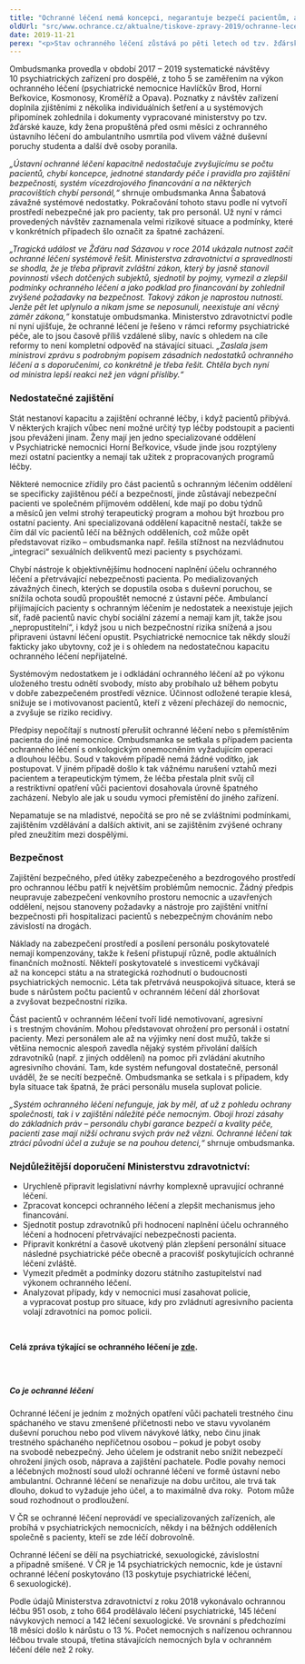 ```yaml
---
title: "Ochranné léčení nemá koncepci, negarantuje bezpečí pacientům, ani personálu"
oldUrl: "src/www.ochrance.cz/aktualne/tiskove-zpravy-2019/ochranne-leceni-nema-koncepci-negarantuje-bezpeci-pacientum-ani-personalu"
date: 2019-11-21
perex: "<p>Stav ochranného léčení zůstává po pěti letech od tzv. žďárské kauzy stejný. Chybí koncepce a také zákonný rámec ochranného léčení je nedokonalý. Přísliby Ministerstva zdravotnictví zůstaly nenaplněny, probíhající reforma psychiatrické péče se ochranného léčení dotýká jen v detailech. Nejistota ohledně budoucího poslání psychiatrických nemocnic vede jen k přešlapování, jehož výsledkem může být další snižování bezpečnosti pacientů a personálu a špatné zacházení.</p>"
---
```


<!-- imported from the old website -->

<p>Ombudsmanka provedla v období 2017 – 2019 systematické návštěvy 10 psychiatrických zařízení pro dospělé, z toho 5 se zaměřením na výkon ochranného léčení (psychiatrické nemocnice Havlíčkův Brod, Horní Beřkovice, Kosmonosy, Kroměříž a Opava). Poznatky z návštěv zařízení doplnila zjištěními z několika individuálních šetření a u systémových připomínek zohlednila i dokumenty vypracované ministerstvy po tzv. žďárské kauze, kdy žena propuštěná před osmi měsíci z ochranného ústavního léčení do ambulantního usmrtila pod vlivem vážné duševní poruchy studenta a další dvě osoby poranila.</p> <p><i>„Ústavní ochranné léčení kapacitně nedostačuje zvyšujícímu se počtu pacientů, chybí koncepce, jednotné standardy péče i pravidla pro zajištění bezpečnosti, systém vícezdrojového financování a na některých pracovištích chybí personál,“</i> shrnuje ombudsmanka Anna Šabatová závažné systémové nedostatky. Pokračování tohoto stavu podle ní vytvoří prostředí nebezpečné jak pro pacienty, tak pro personál. Už nyní v rámci provedených návštěv zaznamenala velmi rizikové situace a podmínky, které v konkrétních případech šlo označit za špatné zacházení.</p> <p><i>„Tragická událost ve Žďáru nad Sázavou v roce 2014 ukázala nutnost začít ochranné léčení systémově řešit. Ministerstva zdravotnictví a spravedlnosti se shodla, že je třeba připravit zvláštní zákon, který by jasně stanovil povinnosti všech dotčených subjektů, sjednotil by pojmy, vymezil a zlepšil podmínky ochranného léčení a jako podklad pro financování by zohlednil zvýšené požadavky na bezpečnost. Takový zákon je naprostou nutností. Jenže pět let uplynulo a nikam jsme se neposunuli, neexistuje ani věcný záměr zákona,“</i> konstatuje ombudsmanka. Ministerstvo zdravotnictví podle ní nyní ujišťuje, že ochranné léčení je řešeno v rámci reformy psychiatrické péče, ale to jsou časově příliš vzdálené sliby, navíc s ohledem na cíle reformy to není kompletní odpověď na stávající situaci. <i>„Zaslala jsem ministrovi zprávu s podrobným popisem zásadních nedostatků ochranného léčení a s doporučeními, co konkrétně je třeba řešit. Chtěla bych nyní od ministra lepší reakci než jen vágní přísliby.“</i></p> <h3>Nedostatečné zajištění</h3> <p>Stát nestanoví kapacitu a zajištění ochranné léčby, i když pacientů přibývá. V některých krajích vůbec není možné určitý typ léčby podstoupit a pacienti jsou převáženi jinam. Ženy mají jen jedno specializované oddělení v Psychiatrické nemocnici Horní Beřkovice, všude jinde jsou rozptýleny mezi ostatní pacientky a nemají tak užitek z propracovaných programů léčby.</p> <p>Některé nemocnice zřídily pro část pacientů s ochranným léčením oddělení se specificky zajištěnou péčí a bezpečností, jinde zůstávají nebezpeční pacienti ve společném příjmovém oddělení, kde mají po dobu týdnů a měsíců jen velmi strohý terapeutický program a mohou být hrozbou pro ostatní pacienty. Ani specializovaná oddělení kapacitně nestačí, takže se čím dál víc pacientů léčí na běžných odděleních, což může opět představovat riziko &ndash; ombudsmanka např. řešila stížnost na nezvládnutou „integraci“ sexuálních delikventů mezi pacienty s psychózami.</p> <p>Chybí nástroje k objektivnějšímu hodnocení naplnění účelu ochranného léčení a přetrvávající nebezpečnosti pacienta. Po medializovaných závažných činech, kterých se dopustila osoba s duševní poruchou, se snížila ochota soudů propouštět nemocné z ústavní péče. Ambulancí přijímajících pacienty s ochranným léčením je nedostatek a neexistuje jejich síť, řadě pacientů navíc chybí sociální zázemí a nemají kam jít, takže jsou „nepropustitelní“, i když jsou u nich bezpečnostní rizika snížená a jsou připraveni ústavní léčení opustit. Psychiatrické nemocnice tak někdy slouží fakticky jako ubytovny, což je i s ohledem na nedostatečnou kapacitu ochranného léčení nepřijatelné.</p> <p>Systémovým nedostatkem je i odkládání ochranného léčení až po výkonu uloženého trestu odnětí svobody, místo aby probíhalo už během pobytu v dobře zabezpečeném prostředí věznice. Účinnost odložené terapie klesá, snižuje se i motivovanost pacientů, kteří z vězení přecházejí do nemocnic, a zvyšuje se riziko recidivy. </p> <p>Předpisy nepočítají s nutností přerušit ochranné léčení nebo s přemístěním pacienta do jiné nemocnice. Ombudsmanka se setkala s případem pacienta ochranného léčení s onkologickým onemocněním vyžadujícím operaci a dlouhou léčbu. Soud v takovém případě nemá žádné vodítko, jak postupovat. V jiném případě došlo k tak vážnému narušení vztahů mezi pacientem a terapeutickým týmem, že léčba přestala plnit svůj cíl a restriktivní opatření vůči pacientovi dosahovala úrovně špatného zacházení. Nebylo ale jak u soudu vymoci přemístění do jiného zařízení.</p> <p>Nepamatuje se na mladistvé, nepočítá se pro ně se zvláštními podmínkami, zajištěním vzdělávání a dalších aktivit, ani se zajištěním zvýšené ochrany před zneužitím mezi dospělými.</p> <h3>Bezpečnost</h3> <p>Zajištění bezpečného, před útěky zabezpečeného a bezdrogového prostředí pro ochrannou léčbu patří k největším problémům nemocnic. Žádný předpis neupravuje zabezpečení venkovního prostoru nemocnic a uzavřených oddělení, nejsou stanoveny požadavky a nástroje pro zajištění vnitřní bezpečnosti při hospitalizaci pacientů s nebezpečným chováním nebo závislostí na drogách. </p> <p>Náklady na zabezpečení prostředí a posílení personálu poskytovatelé nemají kompenzovány, takže k řešení přistupují různě, podle aktuálních finančních možností. Někteří poskytovatelé s investicemi vyčkávají až na koncepci státu a na strategická rozhodnutí o budoucnosti psychiatrických nemocnic. Léta tak přetrvává neuspokojivá situace, která se bude s nárůstem počtu pacientů v ochranném léčení dál zhoršovat a zvyšovat bezpečnostní rizika.</p> <p>Část pacientů v ochranném léčení tvoří lidé nemotivovaní, agresivní i s trestným chováním. Mohou představovat ohrožení pro personál i ostatní pacienty. Mezi personálem ale až na výjimky není dost mužů, takže si většina nemocnic alespoň zavedla nějaký systém přivolání dalších zdravotníků (např. z jiných oddělení) na pomoc při zvládání akutního agresivního chování. Tam, kde systém nefungoval dostatečně, personál uváděl, že se necítí bezpečně. Ombudsmanka se setkala i s případem, kdy byla situace tak špatná, že práci personálu musela suplovat policie.</p> <p><i>„Systém ochranného léčení nefunguje, jak by měl, ať už z pohledu ochrany společnosti, tak i v zajištění náležité péče nemocným. Obojí hrozí zásahy do základních práv – personálu chybí garance bezpečí a kvality péče, pacienti zase mají nižší ochranu svých práv než vězni. Ochranné léčení tak ztrácí původní účel a zužuje se na pouhou detenci,“</i> shrnuje ombudsmanka.</p> <h3>Nejdůležitější doporučení Ministerstvu zdravotnictví:</h3><ul><li>Urychleně připravit legislativní návrhy komplexně upravující ochranné léčení.</li><li>Zpracovat koncepci ochranného léčení a zlepšit mechanismus jeho financování.</li><li>Sjednotit postup zdravotníků při hodnocení naplnění účelu ochranného léčení a hodnocení přetrvávající nebezpečnosti pacienta.</li><li>Připravit konkrétní a časově ukotvený plán zlepšení personální situace následné psychiatrické péče obecně a pracovišť poskytujících ochranné léčení zvláště.</li><li>Vymezit předmět a podmínky dozoru státního zastupitelství nad výkonem ochranného léčení.</li><li>Analyzovat případy, kdy v nemocnici musí zasahovat policie, a vypracovat postup pro situace, kdy pro zvládnutí agresivního pacienta volají zdravotníci na pomoc policii.</li></ul><p>  </p><p><b>Celá zpráva týkající se ochranného léčení je <a href="https://www.ochrance.cz/fileadmin/user_upload/ochrana_osob/ZARIZENI/Zdravotnicka_zarizeni/2019_SZ-ochranne_leceni_web.pdf" target="_blank">zde</a>.</b></p><h5> </h5><h5>Co je ochranné léčení</h5> <p>Ochranné léčení je jedním z možných opatření vůči pachateli trestného činu spáchaného ve stavu zmenšené příčetnosti nebo ve stavu vyvolaném duševní poruchou nebo pod vlivem návykové látky, nebo činu jinak trestného spáchaného nepříčetnou osobou – pokud je pobyt osoby na svobodě nebezpečný. Jeho účelem je odstranit nebo snížit nebezpečí ohrožení jiných osob, náprava a zajištění pachatele. Podle povahy nemoci a léčebných možností soud uloží ochranné léčení ve formě ústavní nebo ambulantní. Ochranné léčení se nenařizuje na dobu určitou, ale trvá tak dlouho, dokud to vyžaduje jeho účel, a to maximálně dva roky.  Potom může soud rozhodnout o prodloužení. </p> <p>V ČR se ochranné léčení neprovádí ve specializovaných zařízeních, ale probíhá v psychiatrických nemocnicích, někdy i na běžných odděleních společně s pacienty, kteří se zde léčí dobrovolně.</p> <p>Ochranné léčení se dělí na psychiatrické, sexuologické, závislostní a případně smíšené. V ČR je 14 psychiatrických nemocnic, kde je ústavní ochranné léčení poskytováno (13 poskytuje psychiatrické léčení, 6 sexuologické).</p> <p>Podle údajů Ministerstva zdravotnictví z roku 2018 vykonávalo ochrannou léčbu 951 osob, z toho 664 prodělávalo léčení psychiatrické, 145 léčení návykových nemocí a 142 léčení sexuologické. Ve srovnání s předchozími 18 měsíci došlo k nárůstu o 13 %. Počet nemocných s nařízenou ochrannou léčbou trvale stoupá, třetina stávajících nemocných byla v ochranném léčení déle než 2 roky.</p> <br />
